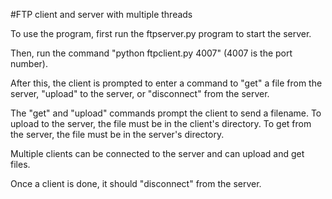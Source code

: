 #FTP client and server with multiple threads

To use the program, first run the ftpserver.py program to start the server.

Then, run the command "python ftpclient.py 4007" (4007 is the port number).

After this, the client is prompted to enter a command to "get" a file from the server,
"upload" to the server, or "disconnect" from the server.

The "get" and "upload" commands prompt the client to send a filename. To upload to the server, 
the file must be in the client's directory. To get from the server, the file must be in the server's
directory. 

Multiple clients can be connected to the server and can upload and get files. 

Once a client is done, it should "disconnect" from the server.
